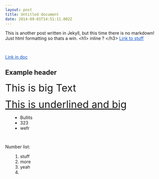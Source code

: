 ```yaml
---
layout: post
title: Untitled document
date: 2014-09-01T14:51:11.002Z
---
```

<body class="c5">
	<p style="widows:2;orphans:2;direction:ltr">
		<span>This is another post written in Jekyll, but this time there is no markdown! Just html formatting so thats a win. &lt;h1&gt; inline ? &lt;/h3&gt;</span>
		<span style="color:#1155cc;text-decoration:underline">
			<a href="http://www.google.com/url?q=http%3A%2F%2Fteentechny.org&amp;sa=D&amp;sntz=1&amp;usg=AFQjCNEEv18qt_5QBTG6P5DhLE49tZKwsA" style="color:inherit;text-decoration:inherit">Link to stuff</a>
		</span>
	</p>
	<p style="widows:2;orphans:2;direction:ltr;height:11pt">
		<span />
	</p>
	<p style="widows:2;orphans:2;direction:ltr">
		<span style="color:#1155cc;text-decoration:underline">
			<a href="#h.dwku88qai5ne" style="color:inherit;text-decoration:inherit">Link in doc</a>
		</span>
	</p>
	<h2 style="widows:2;orphans:2;direction:ltr;page-break-after:avoid">
		<a />
		<span>Example header</span>
	</h2>
	<p style="widows:2;orphans:2;direction:ltr">
		<span style="font-size:24pt">This is big Text</span>
	</p>
	<p style="widows:2;orphans:2;direction:ltr">
		<span style="font-size:24pt;text-decoration:underline">This is underlined and big</span>
	</p>
	<ul style="margin:0;padding:0;;">
		<li style="padding-left:0pt;widows:2;orphans:2;direction:ltr;margin-left:36pt">
			<span>Bullits</span>
		</li>
		<li style="padding-left:0pt;widows:2;orphans:2;direction:ltr;margin-left:36pt">
			<span>323</span>
		</li>
		<li style="padding-left:0pt;widows:2;orphans:2;direction:ltr;margin-left:36pt">
			<span>wefr</span>
		</li>
	</ul>
	<p style="widows:2;orphans:2;direction:ltr;height:11pt">
		<span />
	</p>
	<p style="widows:2;orphans:2;direction:ltr">
		<span>Number list:</span>
	</p>
	<ol start="1" style="margin:0;padding:0;;">
		<li style="padding-left:0pt;widows:2;orphans:2;direction:ltr;margin-left:36pt">
			<span>stuff</span>
		</li>
		<li style="padding-left:0pt;widows:2;orphans:2;direction:ltr;margin-left:36pt">
			<span>more</span>
		</li>
		<li style="padding-left:0pt;widows:2;orphans:2;direction:ltr;margin-left:36pt">
			<span>yeah</span>
		</li>
		<li style="padding-left:0pt;widows:2;orphans:2;direction:ltr;margin-left:36pt;height:11pt">
			<span />
		</li>
	</ol>
</body>